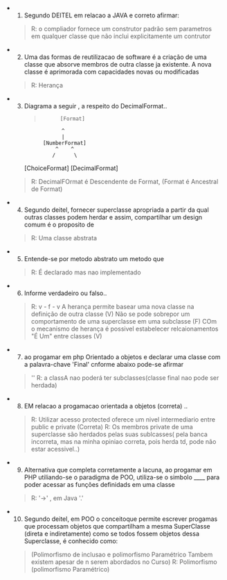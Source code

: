 - 1) Segundo DEITEL em relacao a JAVA e correto afirmar:
   > R: o compliador fornece um construtor padrão sem parametros em qualquer classe que não inclui explicitamente um contrutor

- 2) Uma das formas de reutilizacao de software é a criação de uma classe que absorve membros de outra classe ja existente. A nova classe é aprimorada com capacidades novas ou modificadas
   > R: Herança

- 3) Diagrama a seguir , a respeito do DecimalFormat..
      >           [Format]
                     ^
                     |
               [NumberFormat]
                   ^    ^
                  /      \
      [ChoiceFormat]  [DecimalFormat]
   > R: DecimalFOrmat é Descendente de Format, (Format é Ancestral de Format)

- 4) Segundo deitel, fornecer superclasse apropriada a partir da qual outras classes podem herdar e assim, compartilhar um design comum é o proposito de
   > R: Uma classe abstrata

- 5) Entende-se por metodo abstrato um metodo que
   > R: É declarado mas nao implementado

- 6) Informe verdadeiro ou falso..
   > R: v - f - v 
   > A herança permite basear uma nova classe na definição de outra classe (V)
   > Não se pode sobrepor um comportamento de uma superclasse em uma subclasse (F)
   > COm o mecanismo de herança é possivel estabelecer relcaionamentos "É Um" entre classes (V)

- 7) ao progamar em php Orientado a objetos e declarar uma classe com a palavra-chave 'Final' cnforme abaixo pode-se afirmar
   > '<?php 
   > final classe classA {} ?>'
   > R: a classA nao poderá ter subclasses(classe final nao pode ser herdada)

- 8) EM relacao a progamacao orientada a objetos (correta) ..
   > R: Utilizar acesso protected oferece um nivel intermediario entre public e private (Correta)
   > R: Os membros private de uma superclasse são herdados pelas suas sublcasses( pela banca incorreta, mas na minha opiniao correta, pois herda td, pode não estar acessivel..)

- 9) Alternativa que completa corretamente a lacuna, ao progamar em PHP utiliando-se o paradigma de POO, utiliza-se o simbolo ____ para poder acessar as funções definidads em uma classe 
   > R: '->' , em Java '.'

- 10) Segundo deitel, em POO o conceitoque permite escrever progamas que processam objetos que compartilham a mesma SuperClasse (direta e indiretamente) como se todos fossem objetos dessa Superclasse, é conhecido como:
   > (Polimorfismo de inclusao e polimorfismo Paramétrico Tambem existem apesar de n serem abordados no Curso)
   > R: Polimorfismo (polimorfismo Paramétrico)
